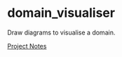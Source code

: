 # domain_visualiser

Draw diagrams to visualise a domain.

[Project Notes](https://www.notion.so/enspyrco/DomainVisualiser-071c2bc6393842b99b4a9d66c711b775)
